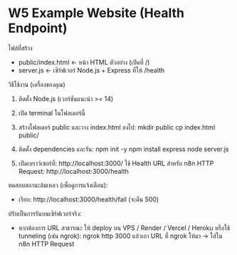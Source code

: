 W5 Example Website (Health Endpoint)
=====================================

ไฟล์ที่สร้าง
- public/index.html       ← หน้า HTML ตัวอย่าง (เปิดที่ /)
- server.js               ← เซิร์ฟเวอร์ Node.js + Express ที่ให้ /health

วิธีใช้งาน (เครื่องของคุณ)
1. ติดตั้ง Node.js (เวอร์ชันแนะนำ >= 14)
2. เปิด terminal ในโฟลเดอร์นี้
3. สร้างโฟลเดอร์ public และวาง index.html ลงไป:
   mkdir public
   cp index.html public/

4. ติดตั้ง dependencies และรัน:
   npm init -y
   npm install express
   node server.js

5. เปิดเบราว์เซอร์ที่: http://localhost:3000/
   ใช้ Health URL สำหรับ n8n HTTP Request:
   http://localhost:3000/health

ทดสอบสถานะล้มเหลว (เพื่อดูการแจ้งเตือน):
- เรียก: http://localhost:3000/health/fail   (จะคืน 500)

ปรับเป็นการรันบนเซิร์ฟเวอร์จริง:
- หากต้องการ URL สาธารณะ ให้ deploy บน VPS / Render / Vercel / Heroku หรือใช้ tunneling (เช่น ngrok):
  ngrok http 3000
  แล้วเอา URL ที่ ngrok ให้มา → ใส่ใน n8n HTTP Request

